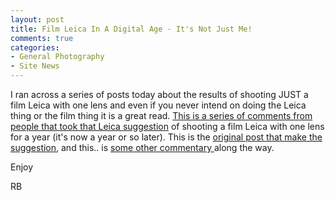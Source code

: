 ```yaml
---
layout: post
title: Film Leica In A Digital Age - It's Not Just Me!
comments: true
categories:
- General Photography
- Site News
---
```

I ran across a series of posts today about the results of shooting JUST a film Leica with one lens and even if you never intend on doing the Leica thing or the film thing it is a great read. <a href="http://theonlinephotographer.typepad.com/the_online_photographer/2010/08/a-leica-for-a-year-a-year-later.html">This is a series of comments from people that took that Leica suggestion</a> of shooting a film Leica with one lens for a year (it's now a year or so later). This is the <a href="http://theonlinephotographer.typepad.com/the_online_photographer/2009/05/a-leica-year.html">original post that make the suggestion</a>, and this.. is <a href="http://theonlinephotographer.typepad.com/the_online_photographer/2009/05/why-it-has-to-be-a-leica.html">some other commentary </a>along the way.

Enjoy

RB